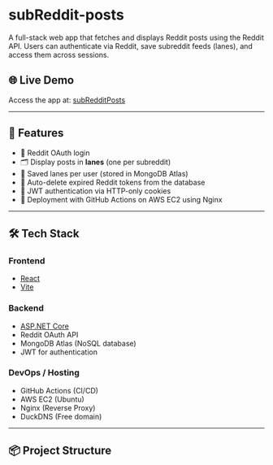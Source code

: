 # subReddit-posts

A full-stack web app that fetches and displays Reddit posts using the Reddit API. Users can authenticate via Reddit, save subreddit feeds (lanes), and access them across sessions.

## 🌐 Live Demo

Access the app at: [subRedditPosts](http://subredditposts.duckdns.org)

---

## 📌 Features

- 🔐 Reddit OAuth login
- 🗂️ Display posts in **lanes** (one per subreddit)
- 💾 Saved lanes per user (stored in MongoDB Atlas)
- 🔁 Auto-delete expired Reddit tokens from the database
- 🍪 JWT authentication via HTTP-only cookies
- 🚀 Deployment with GitHub Actions on AWS EC2 using Nginx

---

## 🛠️ Tech Stack

### Frontend
- [React](https://reactjs.org/)
- [Vite](https://vitejs.dev/) 

### Backend
- [ASP.NET Core](https://dotnet.microsoft.com/)
- Reddit OAuth API
- MongoDB Atlas (NoSQL database)
- JWT for authentication

### DevOps / Hosting
- GitHub Actions (CI/CD)
- AWS EC2 (Ubuntu)
- Nginx (Reverse Proxy)
- DuckDNS (Free domain)

---

## 📦 Project Structure

